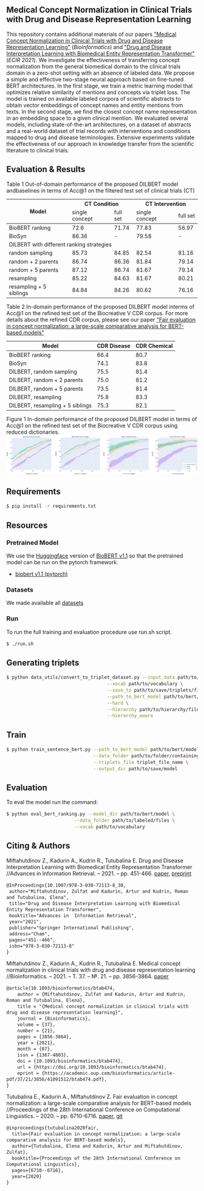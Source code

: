 Medical Concept Normalization in Clinical Trials with Drug and Disease Representation Learning
---
This repository contains additional materials of our papers ["Medical Concept Normalization in Clinical Trials with Drug and Disease Representation Learning"](https://academic.oup.com/bioinformatics/advance-article/doi/10.1093/bioinformatics/btab474/6313159?login=true) (_Bioinformatics_) and ["Drug and Disease Interpretation Learning with Biomedical Entity Representation Transformer"](https://link.springer.com/chapter/10.1007/978-3-030-72113-8_30) (_ECIR 2021_). 
We investigate the effectiveness of transferring concept normalization from the general biomedical domain to the 
clinical trials domain in a zero-shot setting with an absence of labeled data. We propose a simple and effective 
two-stage neural approach based on fine-tuned BERT architectures. In the first stage, we train a metric learning model 
that optimizes relative similarity of mentions and concepts via triplet loss. The model is trained on available labeled 
corpora of scientific abstracts to obtain vector embeddings of concept names and entity mentions from texts. In the 
second stage, we find the closest concept name representation in an embedding space to a given clinical mention. We 
evaluated several models, including state-of-the-art architectures, on a dataset of abstracts and a real-world dataset
 of trial records with interventions and conditions mapped to drug and disease terminologies. Extensive experiments
  validate the effectiveness of our approach in knowledge transfer from the scientific literature to clinical trials.
  
Evaluation & Results
---
Table 1
Out-of-domain performance of the proposed DILBERT model andbaselines in terms of Acc@1 on the 
filtered test set of clinical trials (CT)

<table>
<thead>
  <tr>
    <th rowspan="2">Model</th>
    <th colspan="2">CT Condition</th>
    <th colspan="2">CT Intervention</th>
  </tr>
  <tr>
    <td>single concept</td>
    <td>full set</td>
    <td>single concept</td>
    <td>full set</td>
  </tr>
</thead>
<tbody>
  <tr>
    <td>BioBERT ranking</td>
    <td>72.6</td>
    <td>71.74</td>
    <td>77.83</td>
    <td>56.97</td>
  </tr>
  <tr>
    <td>BioSyn</td>
    <td>86.36</td>
    <td>-</td>
    <td>79.58</td>
    <td>-</td>
  </tr>
  <tr>
    <td colspan="5">DILBERT with different ranking strategies</td>
  </tr>
  <tr>
    <td>random sampling</td>
    <td>85.73</td>
    <td>84.85</td>
    <td>82.54</td>
    <td>81.16</td>
  </tr>
  <tr>
    <td>random + 2 parents</td>
    <td>86.74</td>
    <td>86.36</td>
    <td>81.84</td>
    <td>79.14</td>
  </tr>
  <tr>
    <td>random + 5 parents</td>
    <td>87.12</td>
    <td>86.74</td>
    <td>81.67</td>
    <td>79.14</td>
  </tr>
  <tr>
    <td>resampling</td>
    <td>85.22</td>
    <td>84.63</td>
    <td>81.67</td>
    <td>80.21</td>
  </tr>
  <tr>
    <td>resampling + 5 siblings</td>
    <td>84.84</td>
    <td>84.26</td>
    <td>80.62</td>
    <td>76.16</td>
  </tr>
</tbody>
</table>

Table 2
In-domain performance of the proposed DILBERT model interms of Acc@1 on the refined test set of 
the Biocreative V CDR corpus. For more details about the refined CDR corpus, please see our paper ["Fair evaluation in concept normalization: a large-scale comparative analysis for BERT-based models"](https://www.aclweb.org/anthology/2020.coling-main.588.pdf)

<table>
<thead>
  <tr>
    <th>Model</th>
    <th>CDR Disease</th>
    <th>CDR Chemical</th>
  </tr>
</thead>
<tbody>
  <tr>
    <td>BioBERT ranking</td>
    <td>66.4</td>
    <td>80.7</td>
  </tr>
  <tr>
    <td>BioSyn</td>
    <td>74.1</td>
    <td>83.8</td>
  </tr>
  <tr>
    <td>DILBERT, random sampling</td>
    <td>75.5</td>
    <td>81.4</td>
  </tr>
  <tr>
    <td>DILBERT, random + 2 parents</td>
    <td>75.0</td>
    <td>81.2</td>
  </tr>
  <tr>
    <td>DILBERT, random + 5 parents</td>
    <td>73.5</td>
    <td>81.4</td>
  </tr>
  <tr>
    <td>DILBERT, resampling</td>
    <td>75.8</td>
    <td>83.3</td>
  </tr>
  <tr>
    <td>DILBERT, resampling + 5 siblings</td>
    <td>75.3</td>
    <td>82.1</td>
  </tr>
</tbody>
</table>
  
 Figure 1
 In-domain performance  of the proposed DILBERT model in terms of Acc@1 on the refined test set of the Biocreative V 
 CDR corpus using reduced dictionaries.
 ![](images/cdr_combined.png)
 
 ## Requirements
```bash
$ pip install -r requirements.txt
```

## Resources

### Pretrained Model
We use the [Huggingface](https://github.com/huggingface/transformers) version of [BioBERT v1.1](https://github.com/dmis-lab/biobert) so that the pretrained model can be run on the pytorch framework.

- [biobert v1.1 (pytorch)](https://drive.google.com/drive/folders/1nSjj-ubecQbwYPdz3NyAqiJ1-rLtguUp?usp=sharing)

 ### Datasets

We made available all [datasets](https://yadi.sk/d/lQ8bAhFMnjSvTA)


### Run

To run the full training and evaluation procedure use run.sh script.

```bash
$ ./run.sh
```

## Generating triplets

```bash
$ python data_utils/convert_to_triplet_dataset.py --input_data path/to/labeled/files \
                                     --vocab path/to/vocabulary \
                                     --save_to path/to/save/triplets/file \
                                     --path_to_bert_model path/to/bert/model \
                                     --hard \
                                     --hierarchy path/to/hierarchy/file \
                                     --hierarchy_aware
```

## Train
```bash
$ python train_sentence_bert.py --path_to_bert_model path/to/bert/model \
                                --data_folder path/to/folder/containing/triplet/file  \
                                --triplets_file triplet_file_name \
                                --output_dir path/to/save/model
```

## Evaluation
 
To eval the model run the command:

```bash
$ python eval_bert_ranking.py --model_dir path/to/bert/model \
                         --data_folder path/to/labeled/files \
                         --vocab path/to/vocabulary

```

 
 
 Citing & Authors
 ---
Miftahutdinov Z., Kadurin A., Kudrin R., Tutubalina E. Drug and Disease Interpretation Learning with Biomedical Entity Representation Transformer //Advances in  Information Retrieval. – 2021. – pp. 451-466. [paper](https://link.springer.com/chapter/10.1007/978-3-030-72113-8_30), [preprint](https://arxiv.org/pdf/2101.09311.pdf)
```
@InProceedings{10.1007/978-3-030-72113-8_30,
 author="Miftahutdinov, Zulfat and Kadurin, Artur and Kudrin, Roman and Tutubalina, Elena",
 title="Drug and Disease Interpretation Learning with Biomedical Entity Representation Transformer",
 booktitle="Advances in  Information Retrieval",
 year="2021",
 publisher="Springer International Publishing",
 address="Cham",
 pages="451--466",
 isbn="978-3-030-72113-8"
}
```
Miftahutdinov Z., Kadurin A., Kudrin R., Tutubalina E. Medical concept normalization in clinical trials with drug and disease representation learning //Bioinformatics. – 2021. – Т. 37. – №. 21. – pp. 3856-3864. [paper](https://academic.oup.com/bioinformatics/article/37/21/3856/6313159)
```
@article{10.1093/bioinformatics/btab474,
    author = {Miftahutdinov, Zulfat and Kadurin, Artur and Kudrin, Roman and Tutubalina, Elena},
    title = "{Medical concept normalization in clinical trials with drug and disease representation learning}",
    journal = {Bioinformatics},
    volume = {37},
    number = {21},
    pages = {3856-3864},
    year = {2021},
    month = {07},
    issn = {1367-4803},
    doi = {10.1093/bioinformatics/btab474},
    url = {https://doi.org/10.1093/bioinformatics/btab474},
    eprint = {https://academic.oup.com/bioinformatics/article-pdf/37/21/3856/41091512/btab474.pdf},
}
```

Tutubalina E., Kadurin A., Miftahutdinov Z. Fair evaluation in concept normalization: a large-scale comparative analysis for BERT-based models //Proceedings of the 28th International Conference on Computational Linguistics. – 2020. – pp. 6710-6716. [paper](https://www.aclweb.org/anthology/2020.coling-main.588.pdf), [git](https://github.com/insilicomedicine/Fair-Evaluation-BERT)
```
@inproceedings{tutubalina2020fair,
  title={Fair evaluation in concept normalization: a large-scale comparative analysis for BERT-based models},
  author={Tutubalina, Elena and Kadurin, Artur and Miftahutdinov, Zulfat},
  booktitle={Proceedings of the 28th International Conference on Computational Linguistics},
  pages={6710--6716},
  year={2020}
}
```
